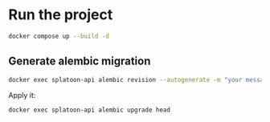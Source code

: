# Run the project

```bash
docker compose up --build -d
```

## Generate alembic migration

```bash
docker exec splatoon-api alembic revision --autogenerate -m "your message"
```

Apply it:

```bash
docker exec splatoon-api alembic upgrade head
```
